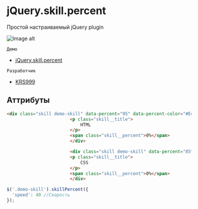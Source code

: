 # jQuery.skill.percent
Простой настраиваемый jQuery plugin

![Image alt](https://pp.userapi.com/c851416/v851416584/b6a89/eMHDAmK8Hys.jpg)
```
Демо
```
* [jQuery.skill.percent](https://krs999.github.io/jQuery.skill.percent/)
```
Разработчик
```
* [KRS999](https://vk.com/krs999)

## Аттрибуты

```html
<div class="skill demo-skill" data-percent="95" data-percent-color="#E44D26" data-percent-mount-color="rgba(255,255,255,.1)">
		  				<p class="skill__title">
		  					HTML
		  				</p>
		  				<span class="skill__percent">0%</span>
						</div>

						<div class="skill demo-skill" data-percent="85" data-percent-color="#0170BA" data-percent-mount-color="rgba(255,255,255,.1)">
		  				<p class="skill__title">
		  					CSS
		  				</p>
		  				<span class="skill__percent">0%</span>
						</div>
```

```javascript
$('.demo-skill').skillPercent({
  'speed': 40 //Скорость
});
```
